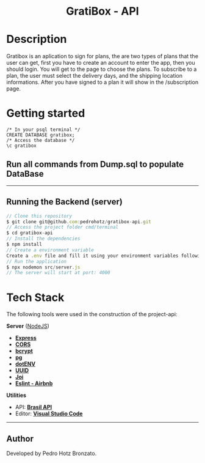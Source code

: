 <h1 align="center"> GratiBox - API </h1>

# Description
Gratibox is an aplication to sign for plans, the are two types of plans that the user can get, first you have to create an account to enter the app, then you should login. You will get to the page to choose the plans. To subscribe to a plan, the user must select the delivery days, and the shipping location informations. After you have signed to a plan it will show in the /subscription page. 


# Getting started

``` postgresql
/* In your psql terminal */
CREATE DATABASE gratibox;
/* Access the database */
\c gratibox
```
Run all commands from Dump.sql to populate DataBase
---
---
Running the Backend (server)
---

``` jsx
// Clone this repository
$ git clone git@github.com:pedrohotz/gratibox-api.git
// Access the project folder cmd/terminal
$ cd gratibox-api
// Install the dependencies
$ npm install
// Create a environment variable
Create a .env file and fill it using your environment variables following the .env.example
// Run the application
$ npx nodemon src/server.js
// The server will start at port: 4000
```

# Tech Stack

The following tools were used in the construction of the project-api:

**Server**  ([NodeJS](https://nodejs.org/en/))

-   **[Express](https://expressjs.com/)**
-   **[CORS](https://expressjs.com/en/resources/middleware/cors.html)**
-   **[bcrypt](https://github.com/kelektiv/node.bcrypt.js)**
-   **[pg](https://github.com/brianc/node-postgres)**
-   **[dotENV](https://github.com/motdotla/dotenv)**
-   **[UUID](https://github.com/uuidjs/uuid)**
-   **[Joi](https://github.com/hapijs/joi)**
-   **[Eslint - Airbnb](https://github.com/airbnb/javascript)**



**Utilities**

-   API:  **[Brasil API](https://github.com/BrasilAPI/cep-promise)**
-   Editor:  **[Visual Studio Code](https://code.visualstudio.com/)**
---
## Author

Developed by Pedro Hotz Bronzato.
